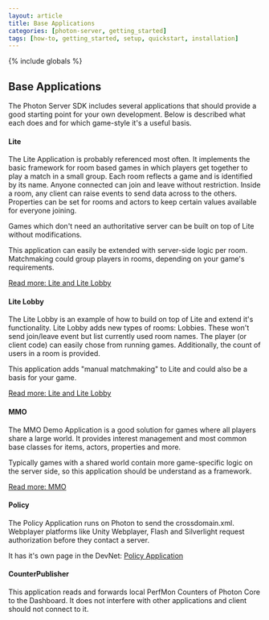 ```yaml
---
layout: article
title: Base Applications
categories: [photon-server, getting_started]
tags: [how-to, getting_started, setup, quickstart, installation]
---
```

{% include globals %}

Base Applications
-----------------

The Photon Server SDK includes several applications that should provide
a good starting point for your own development. Below is described what
each does and for which game-style it's a useful basis.

#### Lite

The Lite Application is probably referenced most often. It implements
the basic framework for room based games in which players get together
to play a match in a small group. Each room reflects a game and is
identified by its name. Anyone connected can join and leave without
restriction. Inside a room, any client can raise events to send data
across to the others. Properties can be set for rooms and actors to keep
certain values available for everyone joining.

Games which don't need an authoritative server can be built on top of
Lite without modifications.

This application can easily be extended with server-side logic per room.
Matchmaking could group players in rooms, depending on your game's
requirements.

[Read more: Lite and Lite Lobby](/liteandlitelobbyaddon)

#### Lite Lobby

The Lite Lobby is an example of how to build on top of Lite and extend
it's functionality. Lite Lobby adds new types of rooms: Lobbies. These
won't send join/leave event but list currently used room names. The
player (or client code) can easily chose from running games.
Additionally, the count of users in a room is provided.

This application adds "manual matchmaking" to Lite and could also be a
basis for your game.

[Read more: Lite and Lite Lobby](/liteandlitelobbyaddon)

#### MMO

The MMO Demo Application is a good solution for games where all players
share a large world. It provides interest management and most common
base classes for items, actors, properties and more.

Typically games with a shared world contain more game-specific logic on
the server side, so this application should be understand as a
framework.

[Read more: MMO](/mmo)

#### Policy

The Policy Application runs on Photon to send the crossdomain.xml.
Webplayer platforms like Unity Webplayer, Flash and Silverlight request
authorization before they contact a server.

It has it's own page in the DevNet: [Policy
Application](/PolicyApp)

#### CounterPublisher

This application reads and forwards local PerfMon Counters of Photon
Core to the Dashboard. It does not interfere with other applications and
client should not connect to it.
